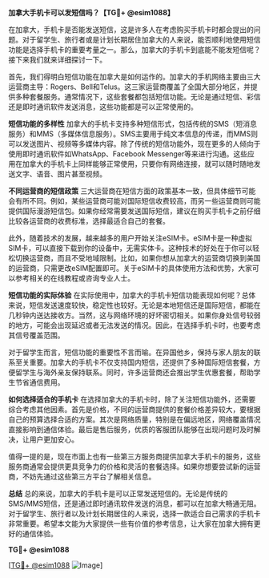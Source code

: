 **加拿大手机卡可以发短信吗？【TG💪+ @esim1088】**

在加拿大，手机卡是否能发送短信，这是许多人在考虑购买手机卡时都会提出的问题。对于留学生、旅行者或是计划长期居住加拿大的人来说，能否顺利地使用短信功能是选择手机卡的重要考量之一。那么，加拿大的手机卡到底能不能发短信呢？接下来我们就来详细探讨一下。

首先，我们得明白短信功能在加拿大是如何运作的。加拿大的手机网络主要由三大运营商主导：Rogers、Bell和Telus。这三家运营商覆盖了全国大部分地区，并提供多种套餐服务。通常情况下，这些套餐都包括短信功能。无论是通过短信、彩信还是即时通讯软件发送消息，这些功能都是可以正常使用的。

**短信功能的多样性**
加拿大的手机卡支持多种短信形式，包括传统的SMS（短消息服务）和MMS（多媒体信息服务）。SMS主要用于纯文本信息的传递，而MMS则可以发送图片、视频等多媒体内容。除了传统的短信功能外，现在更多的人倾向于使用即时通讯软件如WhatsApp、Facebook Messenger等来进行沟通。这些应用在加拿大的手机卡上同样能够正常使用，只要你有网络连接，就可以随时随地发送文字、语音、图片甚至视频。

**不同运营商的短信政策**
三大运营商在短信方面的政策基本一致，但具体细节可能会有所不同。例如，某些运营商可能对国际短信收费较高，而另一些运营商则可能提供国际漫游短信包。如果你经常需要发送国际短信，建议在购买手机卡之前仔细比较各运营商的收费标准，选择最适合自己的套餐。

此外，随着技术的发展，越来越多的用户开始关注eSIM卡。eSIM卡是一种虚拟SIM卡，可以直接下载到你的设备中，无需实体卡。这种技术的好处在于你可以轻松切换运营商，而且不受地域限制。比如，如果你想从加拿大的运营商切换到美国的运营商，只需更改eSIM配置即可。关于eSIM卡的具体使用方法和优势，大家可以参考相关的在线教程或咨询专业人士。

**短信功能的实际体验**
在实际使用中，加拿大的手机卡短信功能表现如何呢？总体来说，短信发送速度较快，稳定性也较好。无论是本地短信还是国际短信，都能在几秒钟内送达接收方。当然，这与网络环境的好坏密切相关。如果你身处信号较弱的地方，可能会出现延迟或者无法发送的情况。因此，在选择手机卡时，也要考虑其信号覆盖范围。

对于留学生而言，短信功能的重要性不言而喻。在异国他乡，保持与家人朋友的联系至关重要。加拿大的手机卡不仅支持国内短信，还提供了多种国际短信套餐，方便留学生与海外亲友保持联系。同时，许多运营商还会推出学生优惠套餐，帮助学生节省通信费用。

**如何选择适合的手机卡**
在选择加拿大的手机卡时，除了关注短信功能外，还需要综合考虑其他因素。首先是价格，不同的运营商提供的套餐价格差异较大，要根据自己的预算选择合适的方案。其次是网络质量，特别是在偏远地区，网络覆盖情况直接影响到通信体验。最后是售后服务，优质的客服团队能够在出现问题时及时解决，让用户更加安心。

值得一提的是，现在市面上也有一些第三方服务商提供加拿大手机卡的服务，这些服务商通常会提供更具竞争力的价格和灵活的套餐选择。如果你想要尝试新的运营商，不妨先通过这些第三方平台了解相关信息。

**总结**
总的来说，加拿大的手机卡是可以正常发送短信的。无论是传统的SMS/MMS短信，还是通过即时通讯软件发送的消息，都可以在加拿大畅通无阻。对于留学生、旅行者以及计划长期居住的人来说，选择一款适合自己需求的手机卡非常重要。希望本文能为大家提供一些有价值的参考信息，让大家在加拿大拥有更好的通信体验。

**TG💪+ @esim1088**

[[TG💪+ @esim1088](https://t.me/s/esim1088) ![Image](https://i.postimg.cc/4NQfJmqS/Snipaste-2025-05-13-00-14-12.png)]